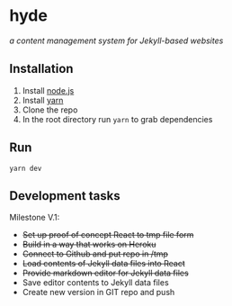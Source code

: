 # hyde
_a content management system for Jekyll-based websites_

## Installation

1. Install [node.js](https://nodejs.org/en/download/)
2. Install [yarn](https://yarnpkg.com/en/)
2. Clone the repo
3. In the root directory run `yarn` to grab dependencies

## Run

`yarn dev`

## Development tasks

Milestone V.1:

- ~~Set up proof of concept React to tmp file form~~
- ~~Build in a way that works on Heroku~~
- ~~Connect to Github and put repo in /tmp~~
- ~~Load contents of Jekyll data files into React~~
- ~~Provide markdown editor for Jekyll data files~~
- Save editor contents to Jekyll data files
- Create new version in GIT repo and push
